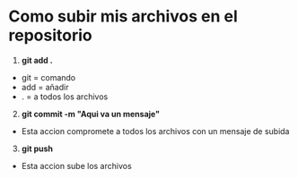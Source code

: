 # Como subir mis archivos en el repositorio
1. **git add .**

* git = comando
* add = añadir 
* . = a todos los archivos

2. **git commit -m "Aqui va un mensaje"**
* Esta accion compromete a todos los archivos con un mensaje de subida

3. **git push**
* Esta accion sube los archivos 